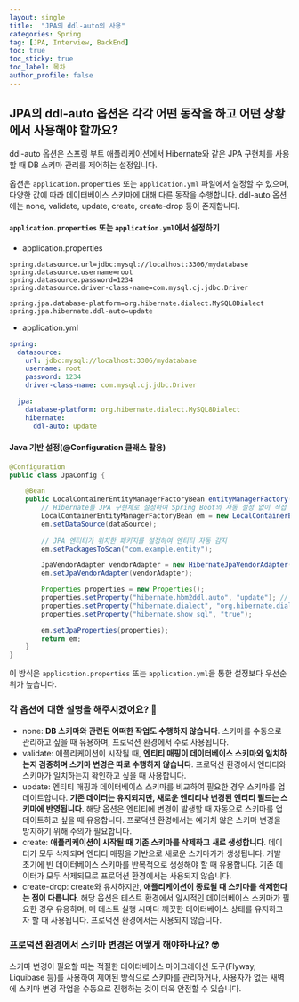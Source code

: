 ```yaml
---
layout: single
title:  "JPA의 ddl-auto의 사용"
categories: Spring
tag: [JPA, Interview, BackEnd]
toc: true
toc_sticky: true
toc_label: 목차
author_profile: false
---
```



## JPA의 ddl-auto 옵션은 각각 어떤 동작을 하고 어떤 상황에서 사용해야 할까요?

ddl-auto 옵션은 스프링 부트 애플리케이션에서 Hibernate와 같은 JPA 구현체를 사용할 때 DB 스키마 관리를 제어하는 설정입니다.

옵션은 `application.properties` 또는 `application.yml` 파일에서 설정할 수 있으며, 다양한 값에 따라 데이터베이스 스키마에 대해 다른 동작을 수행합니다. ddl-auto 옵션에는 none, validate, update, create, create-drop 등이 존재합니다.

#### `application.properties` 또는 `application.yml`에서 설정하기

- application.properties

```properties
spring.datasource.url=jdbc:mysql://localhost:3306/mydatabase
spring.datasource.username=root
spring.datasource.password=1234
spring.datasource.driver-class-name=com.mysql.cj.jdbc.Driver

spring.jpa.database-platform=org.hibernate.dialect.MySQL8Dialect
spring.jpa.hibernate.ddl-auto=update
```

- application.yml

```yaml
spring:
  datasource:
    url: jdbc:mysql://localhost:3306/mydatabase
    username: root
    password: 1234
    driver-class-name: com.mysql.cj.jdbc.Driver

  jpa:
    database-platform: org.hibernate.dialect.MySQL8Dialect
    hibernate:
      ddl-auto: update
```

#### Java 기반 설정(@Configuration 클래스 활용)

```java
@Configuration
public class JpaConfig {

    @Bean
    public LocalContainerEntityManagerFactoryBean entityManagerFactory(DataSource dataSource) {
        // Hibernate를 JPA 구현체로 설정하여 Spring Boot의 자동 설정 없이 직접 관리할 수 있도록 함.
        LocalContainerEntityManagerFactoryBean em = new LocalContainerEntityManagerFactoryBean();
        em.setDataSource(dataSource);
        
        // JPA 엔티티가 위치한 패키지를 설정하여 엔티티 자동 감지
        em.setPackagesToScan("com.example.entity");

        JpaVendorAdapter vendorAdapter = new HibernateJpaVendorAdapter();
        em.setJpaVendorAdapter(vendorAdapter);

        Properties properties = new Properties();
        properties.setProperty("hibernate.hbm2ddl.auto", "update"); // ddl-auto 설정
        properties.setProperty("hibernate.dialect", "org.hibernate.dialect.MySQL8Dialect");
        properties.setProperty("hibernate.show_sql", "true");

        em.setJpaProperties(properties);
        return em;
    }
}
```

이 방식은 `application.properties` 또는 `application.yml`을 통한 설정보다 우선순위가 높습니다.



### 각 옵션에 대한 설명을 해주시겠어요? 🤔

- none: **DB 스키마와 관련된 어떠한 작업도 수행하지 않습니다**. 스키마를 수동으로 관리하고 싶을 때 유용하며, 프로덕션 환경에서 주로 사용됩니다.
- validate: 애플리케이션이 시작될 때, **엔티티 매핑이 데이터베이스 스키마와 일치하는지 검증하며 스키마 변경은 따로 수행하지 않습니다**. 프로덕션 환경에서 엔티티와 스키마가 일치하는지 확인하고 싶을 때 사용합니다.
- update: 엔티티 매핑과 데이터베이스 스키마를 비교하여 필요한 경우 스키마를 업데이트합니다. **기존 데이터는 유지되지만, 새로운 엔티티나 변경된 엔티티 필드는 스키마에 반영됩니다**. 해당 옵션은 엔티티에 변경이 발생할 때 자동으로 스키마를 업데이트하고 싶을 때 유용합니다. 프로덕션 환경에서는 예기치 않은 스키마 변경을 방지하기 위해 주의가 필요합니다.
- create: **애플리케이션이 시작될 때 기존 스키마를 삭제하고 새로 생성합니다**. 데이터가 모두 삭제되며 엔티티 매핑을 기반으로 새로운 스키마가가 생성됩니다. 개발 초기에 빈 데이터베이스 스키마를 반복적으로 생성해야 할 때 유용합니다. 기존 데이터가 모두 삭제되므로 프로덕션 환경에서는 사용되지 않습니다.
- create-drop: create와 유사하지만, **애플리케이션이 종료될 때 스키마를 삭제한다는 점이 다릅니다**. 해당 옵션은 테스트 환경에서 일시적인 데이터베이스 스키마가 필요한 경우 유용하며, 매 테스트 실행 시마다 깨끗한 데이터베이스 상태를 유지하고자 할 때 사용됩니다. 프로덕션 환경에서는 사용되지 않습니다.

### 프로덕션 환경에서 스키마 변경은 어떻게 해야하나요? 🤓

스키마 변경이 필요할 때는 적절한 데이터베이스 마이그레이션 도구(Flyway, Liquibase 등)를 사용하여 제어된 방식으로 스키마를 관리하거나, 사용자가 없는 새벽에 스키마 변경 작업을 수동으로 진행하는 것이 더욱 안전할 수 있습니다.
